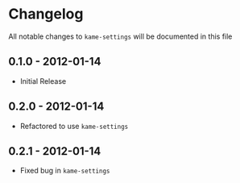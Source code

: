 # Changelog

All notable changes to `kame-settings` will be documented in this file

## 0.1.0 - 2012-01-14

- Initial Release

## 0.2.0 - 2012-01-14

- Refactored to use `kame-settings`

## 0.2.1 - 2012-01-14

- Fixed bug in `kame-settings`
